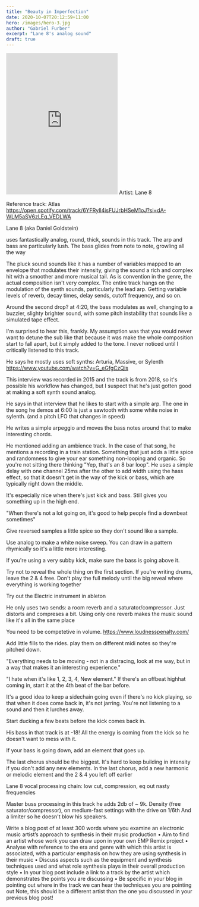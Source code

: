 ```yaml
---
title: "Beauty in Imperfection"
date: 2020-10-07T20:12:59+11:00
hero: /images/hero-3.jpg
author: "Gabriel Furber"
excerpt: "Lane 8's analog sound"
draft: true
---
```


<iframe src="https://open.spotify.com/embed/track/0jzZfB1qjzz69MmQHoBc0S" width="300" height="380" frameborder="0" allowtransparency="true" allow="encrypted-media"></iframe>
Artist: Lane 8

Reference track: Atlas
https://open.spotify.com/track/6YFRyll4isFUJrbHSeM1oJ?si=dA-WLM5aSV6zLEq_VEDLWA

Lane 8 (aka Daniel Goldstein)

uses fantastically analog, round, thick, sounds in this track.
 The arp and bass are particularly lush.
 The bass glides from note to note, growling all the way

 The pluck sound sounds like it has a number of variables mapped to an envelope that modulates their intensity, giving the sound a rich and complex hit with a smoother and more musical tail. 
 As is convention in the genre, the actual composition isn't very complex. The entire track hangs on the modulation of the synth sounds, particularly the lead arp. Getting variable levels of reverb, decay times, delay sends, cutoff frequency, and so on.

 Around the second drop? at 4:20, the bass modulates as well, changing to a buzzier, slighty brighter sound, with some pitch instability that sounds like a simulated tape effect.

I'm surprised to hear this, frankly. 
My assumption was that you would never want to detune the sub like that because it was make the whole composition start to fall apart, but it simply added to the tone. 
I never noticed until I critically listened to this track.





He says he mostly uses soft synths:
Arturia, Massive, or Sylenth
https://www.youtube.com/watch?v=G_eGfgCzQis

This interview was recorded in 2015 and the track is from 2018, so it's possible his workflow has changed, but I suspect that he's just gotten good at making a soft synth sound analog.


He says in that interview that he likes to start with a simple arp.
The one in the song he demos at 6:00 is just a sawtooth with some white noise in sylenth. (and a pitch LFO that changes in speed)

He writes a simple arpeggio and moves the bass notes around that to make interesting chords.

He mentioned adding an ambience track. In the case of that song, he mentions a recording in a train station. Something that just adds a little spice and randomness to give your ear something non-looping and organic. So you're not sitting there thinking "Yep, that's an 8 bar loop". He uses a simple delay with one channel 25ms after the other to add width using the hass effect, so that it doesn't get in the way of the kick or bass, which are typically right down the middle. 

It's especially nice when there's just kick and bass. Still gives you something up in the high end.


"When there's not a lot going on, it's good to help people find a downbeat sometimes"

Give reversed samples a little spice so they don't sound like a sample.

Use analog to make a white noise sweep. You can draw in a pattern rhymically so it's a little more interesting.

If you're using a very subby kick, make sure the bass is going above it.



Try not to reveal the whole thing on the first section. If you're writing drums, leave the 2 & 4 free. Don't play the full melody until the big reveal where everything is working together

Try out the Electric instrument in ableton




He only uses two sends: a room reverb and a saturator/compressor. Just distorts and compreses a bit.
Using only one reverb makes the music sound like it's all in the same place

You need to be competetive in volume.
https://www.loudnesspenalty.com/


Add little fills to the rides. play them on different midi notes so they're pitched down.

"Everything needs to be moving - not in a distracing, look at me way, but in a way that makes it an interesting experience."

"I hate when it's like 1, 2, 3, 4, New element."
If there's an offbeat highhat coming in, start it at the 4th beat of the bar before.
       
It's a good idea to keep a sidechain going even if there's no kick playing, so that when it does come back in, it's not jarring. You're not listening to a sound and then it lurches away.

Start ducking a few beats before the kick comes back in.

His bass in that track is at -18! All the energy is coming from the kick so he doesn't want to mess with it.

If your bass is going down, add an element that goes up.

The last chorus should be the biggest. 
It's hard to keep building in intensity if you don't add any new elements.
In the last chorus, add a new harmonic or melodic element and the 2 & 4 you left off earlier





Lane 8 vocal processing chain: low cut, compression, eq out nasty frequencies

Master buss processing
in this track he adds 2db of ~ 9k.
Density (free saturator/compressor), on medium-fast settings with the drive on 1/6th 
And a limiter so he doesn't blow his speakers.











Write a blog post of at least 300 words where you examine an electronic music artist’s approach to synthesis in their music production
• Aim to find an artist whose work you can draw upon in your own EMP Remix project
• Analyse with reference to the era and genre with which this artist is associated, with a particular emphasis on how they are using synthesis in their music
• Discuss aspects such as the equipment and synthesis techniques used and what role synthesis plays in their overall production style
• In your blog post include a link to a track by the artist which demonstrates the points you are discussing
• Be specific in your blog in pointing out where in the track we can hear the techniques you are pointing out
Note, this should be a different artist than the one you discussed in your previous blog post!